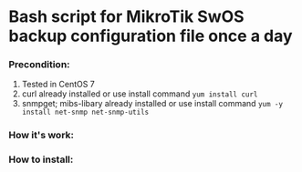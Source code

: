 # Bash script for MikroTik SwOS backup configuration file once a day
### Precondition:
1. Tested in CentOS 7
2. curl already installed or use install command ```yum install curl```
3. snmpget; mibs-libary already installed or use install command ```yum -y install net-snmp net-snmp-utils```

### How it's work:

### How to install:
